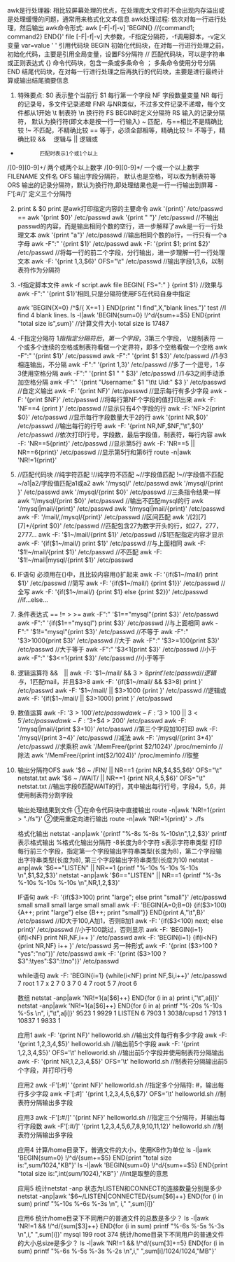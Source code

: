 awk是行处理器: 相比较屏幕处理的优点，在处理庞大文件时不会出现内存溢出或是处理缓慢的问题，通常用来格式化文本信息
awk处理过程: 依次对每一行进行处理，然后输出
awk命令形式:
awk [-F|-f|-v] 'BEGIN{} //{command1; command2} END{}' file
 [-F|-f|-v]   大参数，-F指定分隔符，-f调用脚本，-v定义变量 var=value
'  '          引用代码块
BEGIN   初始化代码块，在对每一行进行处理之前，初始化代码，主要是引用全局变量，设置FS分隔符
//           匹配代码块，可以是字符串或正则表达式
{}           命令代码块，包含一条或多条命令
；          多条命令使用分号分隔
END      结尾代码块，在对每一行进行处理之后再执行的代码块，主要是进行最终计算或输出结尾摘要信息

1. 特殊要点:
$0           表示整个当前行
$1           每行第一个字段
NF          字段数量变量
NR          每行的记录号，多文件记录递增
FNR        与NR类似，不过多文件记录不递增，每个文件都从1开始
\t            制表符
\n           换行符
FS          BEGIN时定义分隔符
RS       输入的记录分隔符， 默认为换行符(即文本是按一行一行输入)
~            匹配，与==相比不是精确比较
!~           不匹配，不精确比较
==         等于，必须全部相等，精确比较
!=           不等于，精确比较
&&　     逻辑与
||             逻辑或
+            匹配时表示1个或1个以上
/[0-9][0-9]+/   两个或两个以上数字
/[0-9][0-9]*/    一个或一个以上数字
FILENAME 文件名
OFS      输出字段分隔符， 默认也是空格，可以改为制表符等
ORS        输出的记录分隔符，默认为换行符,即处理结果也是一行一行输出到屏幕
-F'[:#/]'   定义三个分隔符


2. print & $0
print 是awk打印指定内容的主要命令
awk '{print}'  /etc/passwd   ==   awk '{print $0}'  /etc/passwd
awk '{print " "}' /etc/passwd                                           //不输出passwd的内容，而是输出相同个数的空行，进一步解释了awk是一行一行处理文本
awk '{print "a"}'   /etc/passwd                                        //输出相同个数的a行，一行只有一个a字母
awk -F":" '{print $1}'  /etc/passwd
awk -F: '{print $1; print $2}'   /etc/passwd                   //将每一行的前二个字段，分行输出，进一步理解一行一行处理文本
awk  -F: '{print $1,$3,$6}' OFS="\t" /etc/passwd        //输出字段1,3,6，以制表符作为分隔符


3. -f指定脚本文件
   awk -f script.awk  file
   BEGIN{
   FS=":"
   }
   {print $1}               //效果与awk -F":" '{print $1}'相同,只是分隔符使用FS在代码自身中指定

   awk 'BEGIN{X=0} /^$/{ X+=1 } END{print "I find",X,"blank lines."}' test  //I find 4 blank lines.
   ls -l|awk 'BEGIN{sum=0} !/^d/{sum+=$5} END{print "total size is",sum}' //计算文件大小 total size is 17487


4. -F指定分隔符
   $1 指指定分隔符后，第一个字段，$3第三个字段， \t是制表符
   一个或多个连续的空格或制表符看做一个定界符，即多个空格看做一个空格
   awk -F":" '{print $1}'  /etc/passwd
   awk -F":" '{print $1 $3}'  /etc/passwd                       //$1与$3相连输出，不分隔
   awk -F":" '{print $1,$3}'  /etc/passwd                       //多了一个逗号，$1与$3使用空格分隔
   awk -F":" '{print $1 " " $3}'  /etc/passwd                  //$1与$3之间手动添加空格分隔
   awk -F":" '{print "Username:" $1 "\t\t Uid:" $3 }' /etc/passwd       //自定义输出
   awk -F: '{print NF}' /etc/passwd                                //显示每行有多少字段
   awk -F: '{print $NF}' /etc/passwd                              //将每行第NF个字段的值打印出来
    awk -F: 'NF==4 {print }' /etc/passwd                       //显示只有4个字段的行
   awk -F: 'NF>2{print $0}' /etc/passwd                       //显示每行字段数量大于2的行
   awk '{print NR,$0}' /etc/passwd                                 //输出每行的行号
   awk -F: '{print NR,NF,$NF,"\t",$0}' /etc/passwd      //依次打印行号，字段数，最后字段值，制表符，每行内容
   awk -F: 'NR==5{print}'  /etc/passwd                         //显示第5行
   awk -F: 'NR==5 || NR==6{print}'  /etc/passwd       //显示第5行和第6行
   route -n|awk 'NR!=1{print}'


5. //匹配代码块
   //纯字符匹配   !//纯字符不匹配   ~//字段值匹配    !~//字段值不匹配   ~/a1|a2/字段值匹配a1或a2
   awk '/mysql/' /etc/passwd
   awk '/mysql/{print }' /etc/passwd
   awk '/mysql/{print $0}' /etc/passwd                   //三条指令结果一样
   awk '!/mysql/{print $0}' /etc/passwd                  //输出不匹配mysql的行
   awk '/mysql|mail/{print}' /etc/passwd
   awk '!/mysql|mail/{print}' /etc/passwd
   awk -F: '/mail/,/mysql/{print}' /etc/passwd         //区间匹配
   awk '/[2][7][7]*/{print $0}' /etc/passwd               //匹配包含27为数字开头的行，如27，277，2777...
   awk -F: '$1~/mail/{print $1}' /etc/passwd           //$1匹配指定内容才显示
   awk -F: '{if($1~/mail/) print $1}' /etc/passwd     //与上面相同
   awk -F: '$1!~/mail/{print $1}' /etc/passwd          //不匹配
   awk -F: '$1!~/mail|mysql/{print $1}' /etc/passwd


6. IF语句
   必须用在{}中，且比较内容用()扩起来
   awk -F: '{if($1~/mail/) print $1}' /etc/passwd                                       //简写
   awk -F: '{if($1~/mail/) {print $1}}'  /etc/passwd                                   //全写
   awk -F: '{if($1~/mail/) {print $1} else {print $2}}' /etc/passwd            //if...else...


7. 条件表达式
   ==   !=   >   >=
   awk -F":" '$1=="mysql"{print $3}' /etc/passwd
   awk -F":" '{if($1=="mysql") print $3}' /etc/passwd          //与上面相同
   awk -F":" '$1!="mysql"{print $3}' /etc/passwd                 //不等于
   awk -F":" '$3>1000{print $3}' /etc/passwd                      //大于
   awk -F":" '$3>=100{print $3}' /etc/passwd                     //大于等于
   awk -F":" '$3<1{print $3}' /etc/passwd                            //小于
   awk -F":" '$3<=1{print $3}' /etc/passwd                         //小于等于


8. 逻辑运算符
   &&　||
   awk -F: '$1~/mail/ && $3>8 {print }' /etc/passwd         //逻辑与，$1匹配mail，并且$3>8
   awk -F: '{if($1~/mail/ && $3>8) print }' /etc/passwd
   awk -F: '$1~/mail/ || $3>1000 {print }' /etc/passwd       //逻辑或
   awk -F: '{if($1~/mail/ || $3>1000) print }' /etc/passwd


9. 数值运算
   awk -F: '$3 > 100' /etc/passwd
   awk -F: '$3 > 100 || $3 < 5' /etc/passwd
   awk -F: '$3+$4 > 200' /etc/passwd
   awk -F: '/mysql|mail/{print $3+10}' /etc/passwd                    //第三个字段加10打印
   awk -F: '/mysql/{print $3-$4}' /etc/passwd                             //减法
   awk -F: '/mysql/{print $3*$4}' /etc/passwd                             //求乘积
   awk '/MemFree/{print $2/1024}' /proc/meminfo                  //除法
   awk '/MemFree/{print int($2/1024)}' /proc/meminfo           //取整


10. 输出分隔符OFS
    awk '$6 ~ /FIN/ || NR==1 {print NR,$4,$5,$6}' OFS="\t" netstat.txt
    awk '$6 ~ /WAIT/ || NR==1 {print NR,$4,$5,$6}' OFS="\t" netstat.txt
    //输出字段6匹配WAIT的行，其中输出每行行号，字段4，5,6，并使用制表符分割字段

    输出处理结果到文件
    ①在命令代码块中直接输出    route -n|awk 'NR!=1{print > "./fs"}'
    ②使用重定向进行输出           route -n|awk 'NR!=1{print}'  > ./fs

    格式化输出
    netstat -anp|awk '{printf "%-8s %-8s %-10s\n",$1,$2,$3}'
    printf表示格式输出
    %格式化输出分隔符
    -8长度为8个字符
    s表示字符串类型
    打印每行前三个字段，指定第一个字段输出字符串类型(长度为8)，第二个字段输出字符串类型(长度为8),
    第三个字段输出字符串类型(长度为10)
    netstat -anp|awk '$6=="LISTEN" || NR==1 {printf "%-10s %-10s %-10s \n",$1,$2,$3}'
    netstat -anp|awk '$6=="LISTEN" || NR==1 {printf "%-3s %-10s %-10s %-10s \n",NR,$1,$2,$3}'

    IF语句
    awk -F: '{if($3>100) print "large"; else print "small"}' /etc/passwd
    small
    small
    small
    large
    small
    small
    awk -F: 'BEGIN{A=0;B=0} {if($3>100) {A++; print "large"} else {B++; print "small"}} END{print A,"\t",B}' /etc/passwd
                                                                                                                      //ID大于100,A加1，否则B加1
    awk -F: '{if($3<100) next; else print}' /etc/passwd                         //小于100跳过，否则显示
    awk -F: 'BEGIN{i=1} {if(i<NF) print NR,NF,i++ }' /etc/passwd
    awk -F: 'BEGIN{i=1} {if(i<NF) {print NR,NF} i++ }' /etc/passwd
    另一种形式
    awk -F: '{print ($3>100 ? "yes":"no")}'  /etc/passwd
    awk -F: '{print ($3>100 ? $3":\tyes":$3":\tno")}'  /etc/passwd

    while语句
    awk -F: 'BEGIN{i=1} {while(i<NF) print NF,$i,i++}' /etc/passwd
    7 root 1
    7 x 2
    7 0 3
    7 0 4
    7 root 5
    7 /root 6

    数组
    netstat -anp|awk 'NR!=1{a[$6]++} END{for (i in a) print i,"\t",a[i]}'
    netstat -anp|awk 'NR!=1{a[$6]++} END{for (i in a) printf "%-20s %-10s %-5s \n", i,"\t",a[i]}'
    9523                               1
    9929                               1
    LISTEN                            6
    7903                               1
    3038/cupsd                   1
    7913                               1
    10837                             1
    9833                               1

    应用1
    awk -F: '{print NF}' helloworld.sh                                                       //输出文件每行有多少字段
    awk -F: '{print $1,$2,$3,$4,$5}' helloworld.sh                                 //输出前5个字段
    awk -F: '{print $1,$2,$3,$4,$5}' OFS='\t' helloworld.sh                 //输出前5个字段并使用制表符分隔输出
    awk -F: '{print NR,$1,$2,$3,$4,$5}' OFS='\t' helloworld.sh           //制表符分隔输出前5个字段，并打印行号

    应用2
    awk -F'[:#]' '{print NF}'  helloworld.sh                                                  //指定多个分隔符: #，输出每行多少字段
    awk -F'[:#]' '{print $1,$2,$3,$4,$5,$6,$7}' OFS='\t' helloworld.sh   //制表符分隔输出多字段

    应用3
    awk -F'[:#/]' '{print NF}' helloworld.sh                                               //指定三个分隔符，并输出每行字段数
    awk -F'[:#/]' '{print $1,$2,$3,$4,$5,$6,$7,$8,$9,$10,$11,$12}' helloworld.sh     //制表符分隔输出多字段

    应用4
    计算/home目录下，普通文件的大小，使用KB作为单位
    ls -l|awk 'BEGIN{sum=0} !/^d/{sum+=$5} END{print "total size is:",sum/1024,"KB"}'
    ls -l|awk 'BEGIN{sum=0} !/^d/{sum+=$5} END{print "total size is:",int(sum/1024),"KB"}'         //int是取整的意思

    应用5
    统计netstat -anp 状态为LISTEN和CONNECT的连接数量分别是多少
    netstat -anp|awk '$6~/LISTEN|CONNECTED/{sum[$6]++} END{for (i in sum) printf "%-10s %-6s %-3s \n", i," ",sum[i]}'

    应用6
    统计/home目录下不同用户的普通文件的总数是多少？
    ls -l|awk 'NR!=1 && !/^d/{sum[$3]++} END{for (i in sum) printf "%-6s %-5s %-3s \n",i," ",sum[i]}'
    mysql        199
    root           374
    统计/home目录下不同用户的普通文件的大小总size是多少？
    ls -l|awk 'NR!=1 && !/^d/{sum[$3]+=$5} END{for (i in sum) printf "%-6s %-5s %-3s %-2s \n",i," ",sum[i]/1024/1024,"MB"}'